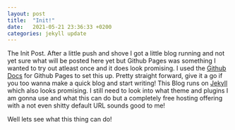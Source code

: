```yaml
---
layout: post
title:  "Init!"
date:   2021-05-21 23:36:33 +0200
categories: jekyll update
---
```

The Init Post. After a little push and shove I got a little blog running and not yet sure what will be posted here yet but Github Pages was something I wanted to try out atleast once and
it does look promising.
I used the [Github Docs][setting-up] for Github Pages to set this up. Pretty straight forward, give it a go if you too wanna make a quick blog and start writing!
This Blog runs on [Jekyll][jekyll-page] which also looks promising.
I still need to look into what theme and plugins I am gonna use and what this can do but a completely free hosting offering with a not even shitty default URL sounds good to me!

Well lets see what this thing can do!

[jekyll-page]: https://jekyllrb.com/
[setting-up]: https://docs.github.com/en/pages/setting-up-a-github-pages-site-with-jekyll/creating-a-github-pages-site-with-jekyll
[jekyll-docs]: https://jekyllrb.com/docs/home
[jekyll-gh]:   https://github.com/jekyll/jekyll
[jekyll-talk]: https://talk.jekyllrb.com/
